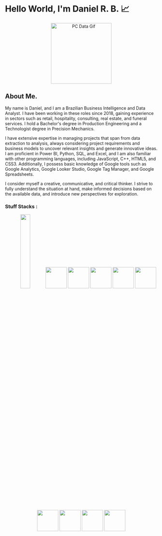 
# Hello World, I'm Daniel R. B. 📈

<link rel="stylesheet"  href = "style.css">

<p align = center>
    <img src = "https://media.tenor.com/2unHkuoMLhcAAAAM/data-code.gif" alt = "PC Data Gif" width = 200>
</p>


## About Me. 

My name is Daniel, and I am a Brazilian Business Intelligence and Data Analyst. I have been working in these roles since 2018, gaining experience in sectors such as retail, hospitality, consulting, real estate, and funeral services. I hold a Bachelor's degree in Production Engineering and a Technologist degree in Precision Mechanics.

I have extensive expertise in managing projects that span from data extraction to analysis, always considering project requirements and business models to uncover relevant insights and generate innovative ideas. I am proficient in Power BI, Python, SQL, and Excel, and I am also familiar with other programming languages, including JavaScript, C++, HTML5, and CSS3. Additionally, I possess basic knowledge of Google tools such as Google Analytics, Google Looker Studio, Google Tag Manager, and Google Spreadsheets.

I consider myself a creative, communicative, and critical thinker. I strive to fully understand the situation at hand, make informed decisions based on the available data, and introduce new perspectives for exploration.

### Stuff Stacks :


<div align = center>
    <img width = 25% padding = 15px margin = 15px src="https://cdn.jsdelivr.net/gh/devicons/devicon@latest/icons/python/python-original-wordmark.svg" />   
    <img width = 70 height = 70 padding = 15px margin = 15px  src="https://cdn.jsdelivr.net/gh/devicons/devicon@latest/icons/pandas/pandas-original-wordmark.svg" />
    <img width = 70 height = 70 padding = 15px margin = 15px  src="https://cdn.jsdelivr.net/gh/devicons/devicon@latest/icons/numpy/numpy-original-wordmark.svg" />
    <img width = 70 height = 70 padding = 15px margin = 15px  src="https://cdn.jsdelivr.net/gh/devicons/devicon@latest/icons/matplotlib/matplotlib-original-wordmark.svg" />
    <img width = 70 height = 70 padding = 15px margin = 15px  src="https://cdn.jsdelivr.net/gh/devicons/devicon@latest/icons/scikitlearn/scikitlearn-original.svg" />
    <img width = 70 height = 70 padding = 15px margin = 15px  src="https://cdn.jsdelivr.net/gh/devicons/devicon@latest/icons/microsoftsqlserver/microsoftsqlserver-plain-wordmark.svg" />
    <img width = 70 height = 70 padding = 15px margin = 15px  src="https://cdn.jsdelivr.net/gh/devicons/devicon@latest/icons/mysql/mysql-original-wordmark.svg" />
    <img width = 70 height = 70 padding = 15px margin = 15px  src="https://cdn.jsdelivr.net/gh/devicons/devicon@latest/icons/jupyter/jupyter-original-wordmark.svg" />
    <img width = 70 height = 70 padding = 15px margin = 15px  src="https://cdn.jsdelivr.net/gh/devicons/devicon@latest/icons/vscode/vscode-original.svg" />
    <img width = 70 height = 70 padding = 15px margin = 15px  src="https://cdn.jsdelivr.net/gh/devicons/devicon@latest/icons/visualstudio/visualstudio-original.svg" />
</div>



